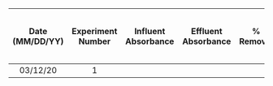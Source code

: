 |Date (MM/DD/YY)| Experiment Number | Influent Absorbance | Effluent Absorbance | % Removal |Sed Tank Influent HA (mg / L)  | Sed Tank Influent PACl (mg/L) |  Stock HA (g/L)| Stock PACl (g/L)  | Influent water flow rate (mL/s) | Effluent water flow rate (mL/s) | HA influent flow rate (mL/s) | PACl influent flow rate (mL/s) |
|:---:|:---:|:---:|:---:|:---:|:---:|:---:|:---:|:---:|:---:|:---:|:---:|:---:|
|03/12/20|1 | | | | | | | | | |  |  |  |
